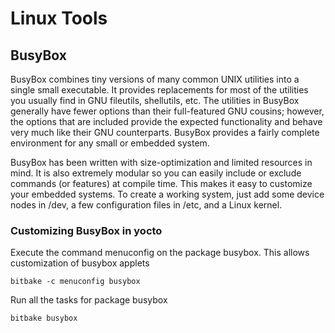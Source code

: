 # Linux Tools

## BusyBox

BusyBox combines tiny versions of many common UNIX utilities into a single small executable. It provides replacements for most of the utilities you usually find in GNU fileutils, shellutils, etc. The utilities in BusyBox generally have fewer options than their full-featured GNU cousins; however, the options that are included provide the expected functionality and behave very much like their GNU counterparts. BusyBox provides a fairly complete environment for any small or embedded system.

BusyBox has been written with size-optimization and limited resources in mind. It is also extremely modular so you can easily include or exclude commands (or features) at compile time. This makes it easy to customize your embedded systems. To create a working system, just add some device nodes in /dev, a few configuration files in /etc, and a Linux kernel.

### Customizing BusyBox in yocto

Execute the command menuconfig on the package busybox. This allows customization of busybox applets

```
bitbake -c menuconfig busybox
```

Run all the tasks for package busybox

```
bitbake busybox
```
